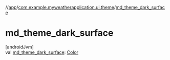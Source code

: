 //[app](../../index.md)/[com.example.myweatherapplication.ui.theme](index.md)/[md_theme_dark_surface](md_theme_dark_surface.md)

# md_theme_dark_surface

[androidJvm]\
val [md_theme_dark_surface](md_theme_dark_surface.md): [Color](https://developer.android.com/reference/kotlin/androidx/compose/ui/graphics/Color.html)
